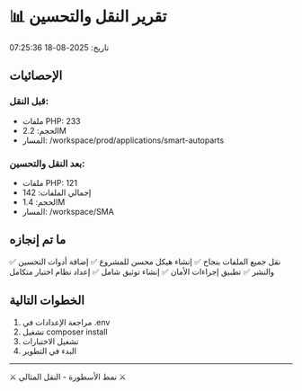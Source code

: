 # 📊 تقرير النقل والتحسين
تاريخ: 2025-08-18 07:25:36

## الإحصائيات

### قبل النقل:
- ملفات PHP: 233
- الحجم: 2.2M
- المسار: /workspace/prod/applications/smart-autoparts

### بعد النقل والتحسين:
- ملفات PHP: 121
- إجمالي الملفات: 142
- الحجم: 1.4M
- المسار: /workspace/SMA

## ما تم إنجازه

✅ نقل جميع الملفات بنجاح
✅ إنشاء هيكل محسن للمشروع
✅ إضافة أدوات التحسين والنشر
✅ تطبيق إجراءات الأمان
✅ إنشاء توثيق شامل
✅ إعداد نظام اختبار متكامل

## الخطوات التالية

1. مراجعة الإعدادات في .env
2. تشغيل composer install
3. تشغيل الاختبارات
4. البدء في التطوير

---
⚔️ نمط الأسطورة - النقل المثالي ⚔️
